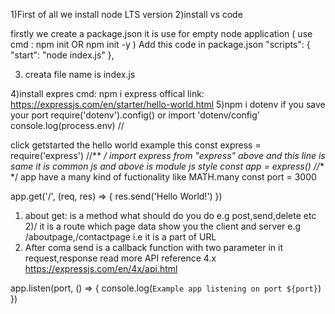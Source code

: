 <!-- ######  BACK END    ####### -->
1)First of all we install node LTS version
2)install vs code 

firstly we create a package.json it is use for empty node application ( use cmd : npm init OR npm init -y 
)
  Add this code in package.json
  "scripts": {
    "start": "node index.js"
  },


3) creata file name is index.js

4)install expres cmd: npm i express 
offical link:
https://expressjs.com/en/starter/hello-world.html
5)npm i dotenv 
if you save your port 
require('dotenv').config() or import 'dotenv/config'
console.log(process.env) // 

click getstarted the hello world example
this 
const express = require('express')
//** */ import express from "express" 
above and this line is same it is common js and above is module js style
const app = express()
//** */ app have a many kind of fuctionality like MATH.many
const port = 3000
<!-- any 65thousand+ port free and payed -->
app.get('/', (req, res) => {
  res.send('Hello World!')
})

1) about get: is a method what should do you do e.g post,send,delete etc
2)/ it is a route which page data show you the client and server e.g /aboutpage,/contactpage i.e it is a part of URL 
3) After coma send is a callback function with two parameter in it request,response
read more API reference 4.x
https://expressjs.com/en/4x/api.html



app.listen(port, () => {
  console.log(`Example app listening on port ${port}`)
})


